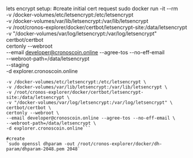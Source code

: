 lets encrypt setup:
#create initial cert request
sudo docker run -it --rm \
-v /docker-volumes/etc/letsencrypt:/etc/letsencrypt \
-v /docker-volumes/var/lib/letsencrypt:/var/lib/letsencrypt \
-v /root/cronos-explorer/docker/certbot/letsencrypt-site:/data/letsencrypt \
-v "/docker-volumes/var/log/letsencrypt:/var/log/letsencrypt" \
certbot/certbot \
certonly --webroot \
--email developer@cronoscoin.online --agree-tos --no-eff-email \
--webroot-path=/data/letsencrypt \
--staging \
-d explorer.cronoscoin.online

```sudo docker run -it --rm \
-v /docker-volumes/etc/letsencrypt:/etc/letsencrypt \
-v /docker-volumes/var/lib/letsencrypt:/var/lib/letsencrypt \
-v /root/cronos-explorer/docker/certbot/letsencrypt-site:/data/letsencrypt \
-v "/docker-volumes/var/log/letsencrypt:/var/log/letsencrypt" \
certbot/certbot \
certonly --webroot \
--email developer@cronoscoin.online --agree-tos --no-eff-email \
--webroot-path=/data/letsencrypt \
-d explorer.cronoscoin.online```

#create 
`sudo openssl dhparam -out /root/cronos-explorer/docker/dh-param/dhparam-2048.pem 2048`

